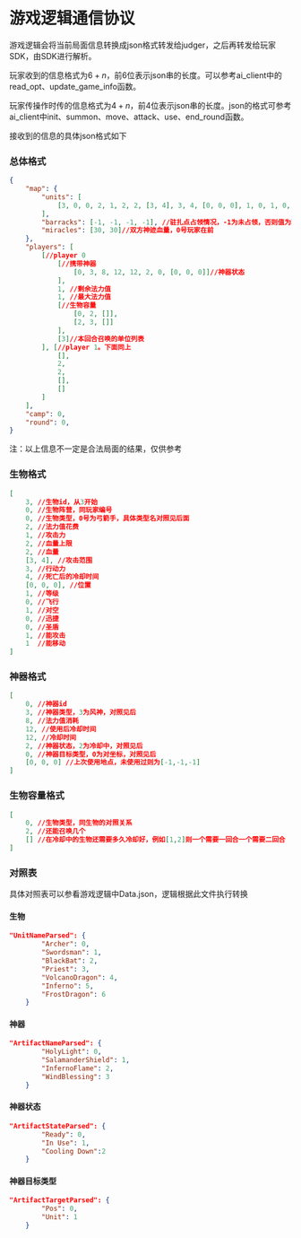 # 游戏逻辑通信协议

游戏逻辑会将当前局面信息转换成json格式转发给judger，之后再转发给玩家SDK，由SDK进行解析。

玩家收到的信息格式为$6+n$，前$6$位表示json串的长度。可以参考ai_client中的read_opt、update_game_info函数。

玩家传操作时传的信息格式为$4+n$，前$4$位表示json串的长度。json的格式可参考ai_client中init、summon、move、attack、use、end_round函数。

接收到的信息的具体json格式如下

### 总体格式

```json
{
    "map": {
        "units": [
            [3, 0, 0, 2, 1, 2, 2, [3, 4], 3, 4, [0, 0, 0], 1, 0, 1, 0, 0, 1, 1] //一个单位
        ], 
        "barracks": [-1, -1, -1, -1], //驻扎点占领情况，-1为未占领，否则值为玩家id
        "miracles": [30, 30]//双方神迹血量，0号玩家在前
    }, 
    "players": [
        [//player 0
            [//携带神器
                [0, 3, 8, 12, 12, 2, 0, [0, 0, 0]]//神器状态
            ], 
            1, //剩余法力值
            1, //最大法力值
            [//生物容量
                [0, 2, []], 
                [2, 3, []]
            ], 
            [3]//本回合召唤的单位列表
        ], [//player 1。下面同上
            [], 
            2, 
            2, 
            [], 
            []
        ]
    ],
    "camp": 0,
    "round": 0,
}
```

注：以上信息不一定是合法局面的结果，仅供参考

### 生物格式

```json
[
    3, //生物id，从3开始
    0, //生物阵营，同玩家编号
    0, //生物类型，0号为弓箭手，具体类型名对照见后面
    2, //法力值花费
    1, //攻击力
    2, //血量上限
    2, //血量
    [3, 4], //攻击范围
    3, //行动力
    4, //死亡后的冷却时间
    [0, 0, 0], //位置
    1, //等级
    0, //飞行
    1, //对空
    0, //迅捷
    0, //圣盾
    1, //能攻击
    1  //能移动
]
```

### 神器格式

```json
[
    0, //神器id
    3, //神器类型，3为风神，对照见后
    8, //法力值消耗
    12, //使用后冷却时间
    12, //冷却时间
    2, //神器状态，2为冷却中，对照见后
    0, //神器目标类型，0为对坐标，对照见后
    [0, 0, 0] //上次使用地点，未使用过则为[-1,-1,-1]
]
```

### 生物容量格式

```json
[
    0, //生物类型，同生物的对照关系
    2, //还能召唤几个
    [] //在冷却中的生物还需要多久冷却好，例如[1,2]则一个需要一回合一个需要二回合
]
```

### 对照表

具体对照表可以参看游戏逻辑中Data.json，逻辑根据此文件执行转换

#### 生物

```json
"UnitNameParsed": {
        "Archer": 0,
        "Swordsman": 1,
        "BlackBat": 2,
        "Priest": 3,
        "VolcanoDragon": 4,
        "Inferno": 5,
        "FrostDragon": 6
    }
```

#### 神器

```json
"ArtifactNameParsed": {
        "HolyLight": 0,
        "SalamanderShield": 1,
        "InfernoFlame": 2,
        "WindBlessing": 3
    }
```

#### 神器状态

```json
"ArtifactStateParsed": {
        "Ready": 0,
        "In Use": 1,
        "Cooling Down":2
    }
```

#### 神器目标类型

```json
"ArtifactTargetParsed": {
        "Pos": 0,
        "Unit": 1
    }
```

